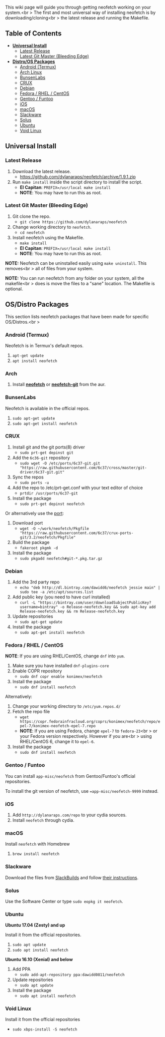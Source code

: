 This wiki page will guide you through getting neofetch working on your system.<br \>
The first and most universal way of installing neofetch is by downloading/cloning<br \>
the latest release and running the Makefile. 

## Table of Contents

- **[Universal Install](#universal-install)**
    - [Latest Release](#latest-release)
    - [Latest Git Master (Bleeding Edge)](#latest-git-master-bleeding-edge)
- **[Distro/OS Packages](#osdistro-packages)**
    - [Android (Termux)](#android-termux)
    - [Arch Linux](#arch)
    - [BunsenLabs](#bunsenlabs)
    - [CRUX](#crux)
    - [Debian](#debian)
    - [Fedora / RHEL / CentOS](#fedora--rhel--centos)
    - [Gentoo / Funtoo](#gentoo--funtoo)
    - [iOS](##ios-1)
    - [macOS](#mac-os-x)
    - [Slackware](#slackware)
    - [Solus](#solus)
    - [Ubuntu](#ubuntu)
    - [Void Linux](#void-linux)

## Universal Install

### Latest Release

1. Download the latest release.
    - https://github.com/dylanaraps/neofetch/archive/1.9.1.zip
2. Run `make install` inside the script directory to install the script.
    - **El Capitan**: `PREFIX=/usr/local make install`
    - **NOTE**: You may have to run this as root.

### Latest Git Master (Bleeding Edge) 

1. Git clone the repo.
    - `git clone https://github.com/dylanaraps/neofetch`
2. Change working directory to `neofetch`.
    - `cd neofetch`
3. Install neofetch using the Makefile.
    - `make install`
    - **El Capitan**: `PREFIX=/usr/local make install`
    - **NOTE**: You may have to run this as root.

**NOTE:** Neofetch can be uninstalled easily using `make uninstall`. This removes<br \>
all of files from your system.

**NOTE:** You can run neofetch from any folder on your system, all the makefile<br \>
does is move the files to a "sane" location. The Makefile is optional.

## OS/Distro Packages

This section lists neofetch packages that have been made for specific OS/Distros.<br \>

### Android (Termux)

Neofetch is in Termux's default repos.

1. `apt-get update`
2. `apt install neofetch`


### Arch

1. Install **[neofetch](https://aur.archlinux.org/packages/neofetch/)** or **[neofetch-git](https://aur.archlinux.org/packages/neofetch-git/)** from the aur.


### BunsenLabs

Neofetch is available in the official repos.

1. `sudo apt-get update`
2. `sudo apt-get install neofetch`


### CRUX

1. Install git and the git ports(8) driver
    - `sudo prt-get depinst git`
2. Add the `6c36-git` repository
    - `sudo wget -O /etc/ports/6c37-git.git "https://raw.githubusercontent.com/6c37/cross/master/git-driver/6c37-git.git"`
3. Sync the repos
    - `sudo ports -u`
4. Add the repo to /etc/prt-get.conf with your text editor of choice
    - `prtdir /usr/ports/6c37-git`
5. Install the package
    - `sudo prt-get depinst neofetch`

Or alternatively use the [port](https://raw.githubusercontent.com/6c37/crux-ports-git/3.2/neofetch/Pkgfile):

1. Download port
    - `wget -O ~/work/neofetch/Pkgfile "https://raw.githubusercontent.com/6c37/crux-ports-git/3.2/neofetch/Pkgfile"`
2. Build the package
    - `fakeroot pkgmk -d`
3. Install the package
    - `sudo pkgadd neofetch#git-*.pkg.tar.gz`


### Debian

1. Add the 3rd party repo
    - `echo "deb http://dl.bintray.com/dawidd6/neofetch jessie main" | sudo tee -a /etc/apt/sources.list`
2. Add public key (you need to have curl installed)
    - `curl -L "https://bintray.com/user/downloadSubjectPublicKey?username=bintray" -o Release-neofetch.key && sudo apt-key add Release-neofetch.key && rm Release-neofetch.key`
3. Update repositories
    - `sudo apt-get update`
4. Install the package
    - `sudo apt-get install neofetch`


### Fedora / RHEL / CentOS

**NOTE**: If you are using RHEL/CentOS, change `dnf` into `yum`.

1. Make sure you have installed `dnf-plugins-core`
2. Enable COPR repository
    - `sudo dnf copr enable konimex/neofetch`
3. Install the package
    - `sudo dnf install neofetch`

Alternatively:

1. Change your working directory to `/etc/yum.repos.d/`
2. Fetch the repo file
    - `wget https://copr.fedorainfracloud.org/coprs/konimex/neofetch/repo/epel-7/konimex-neofetch-epel-7.repo`
    - **NOTE**: If you are using Fedora, change `epel-7` to `fedora-23`<br \>
                or your Fedora version respectively. However if you are<br \>
                using RHEL/CentOS 6, change it to `epel-6`.
3. Install the package
    - `sudo dnf install neofetch`


### Gentoo / Funtoo

You can install `app-misc/neofetch` from Gentoo/Funtoo's official repositories.

To install the git version of neofetch, use `=app-misc/neofetch-9999` instead.


### iOS

1. Add `http://dylanaraps.com/repo` to your cydia sources.
2. Install `neofetch` through cydia.


### macOS

Install `neofetch` with Homebrew
   
1. `brew install neofetch`


### Slackware

Download the files from [SlackBuilds](https://slackbuilds.org/repository/14.2/desktop/neofetch/) and follow [their instructions](https://slackbuilds.org/howto/).


### Solus

Use the Software Center or type `sudo eopkg it neofetch`.


### Ubuntu

**Ubuntu 17.04 (Zesty) and up**

Install it from the official repositories.

1. `sudo apt update`
2. `sudo apt install neofetch`

**Ubuntu 16.10 (Xenial) and below**

1. Add PPA
    - `sudo add-apt-repository ppa:dawidd0811/neofetch`
2. Update repositories
    - `sudo apt update`
3. Install the package
    - `sudo apt install neofetch`


### Void Linux

Install it from the official repositories

- `sudo xbps-install -S neofetch`



















